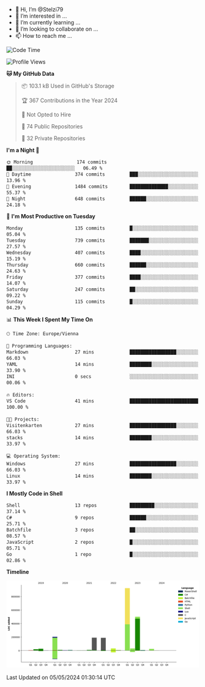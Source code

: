 - 👋 Hi, I’m @Stelzi79
- 👀 I’m interested in ...
- 🌱 I’m currently learning ...
- 💞️ I’m looking to collaborate on ...
- 📫 How to reach me ...

<!--START_SECTION:waka-->
![Code Time](http://img.shields.io/badge/Code%20Time-992%20hrs%2039%20mins-blue)

![Profile Views](http://img.shields.io/badge/Profile%20Views-0-blue)

**🐱 My GitHub Data** 

> 📦 103.1 kB Used in GitHub's Storage 
 > 
> 🏆 367 Contributions in the Year 2024
 > 
> 🚫 Not Opted to Hire
 > 
> 📜 74 Public Repositories 
 > 
> 🔑 32 Private Repositories 
 > 
**I'm a Night 🦉** 

```text
🌞 Morning                174 commits         ██░░░░░░░░░░░░░░░░░░░░░░░   06.49 % 
🌆 Daytime                374 commits         ███░░░░░░░░░░░░░░░░░░░░░░   13.96 % 
🌃 Evening                1484 commits        ██████████████░░░░░░░░░░░   55.37 % 
🌙 Night                  648 commits         ██████░░░░░░░░░░░░░░░░░░░   24.18 % 
```
📅 **I'm Most Productive on Tuesday** 

```text
Monday                   135 commits         █░░░░░░░░░░░░░░░░░░░░░░░░   05.04 % 
Tuesday                  739 commits         ███████░░░░░░░░░░░░░░░░░░   27.57 % 
Wednesday                407 commits         ████░░░░░░░░░░░░░░░░░░░░░   15.19 % 
Thursday                 660 commits         ██████░░░░░░░░░░░░░░░░░░░   24.63 % 
Friday                   377 commits         ████░░░░░░░░░░░░░░░░░░░░░   14.07 % 
Saturday                 247 commits         ██░░░░░░░░░░░░░░░░░░░░░░░   09.22 % 
Sunday                   115 commits         █░░░░░░░░░░░░░░░░░░░░░░░░   04.29 % 
```


📊 **This Week I Spent My Time On** 

```text
🕑︎ Time Zone: Europe/Vienna

💬 Programming Languages: 
Markdown                 27 mins             █████████████████░░░░░░░░   66.03 % 
YAML                     14 mins             ████████░░░░░░░░░░░░░░░░░   33.90 % 
INI                      0 secs              ░░░░░░░░░░░░░░░░░░░░░░░░░   00.06 % 

🔥 Editors: 
VS Code                  41 mins             █████████████████████████   100.00 % 

🐱‍💻 Projects: 
Visitenkarten            27 mins             █████████████████░░░░░░░░   66.03 % 
stacks                   14 mins             ████████░░░░░░░░░░░░░░░░░   33.97 % 

💻 Operating System: 
Windows                  27 mins             █████████████████░░░░░░░░   66.03 % 
Linux                    14 mins             ████████░░░░░░░░░░░░░░░░░   33.97 % 
```

**I Mostly Code in Shell** 

```text
Shell                    13 repos            █████████░░░░░░░░░░░░░░░░   37.14 % 
C#                       9 repos             ██████░░░░░░░░░░░░░░░░░░░   25.71 % 
Batchfile                3 repos             ██░░░░░░░░░░░░░░░░░░░░░░░   08.57 % 
JavaScript               2 repos             █░░░░░░░░░░░░░░░░░░░░░░░░   05.71 % 
Go                       1 repo              █░░░░░░░░░░░░░░░░░░░░░░░░   02.86 % 
```



**Timeline**

![Lines of Code chart](https://raw.githubusercontent.com/Stelzi79/Stelzi79/main/assets/bar_graph.png)


 Last Updated on 05/05/2024 01:30:14 UTC
<!--END_SECTION:waka-->

<!---
Stelzi79/Stelzi79 is a ✨ special ✨ repository because its `README.md` (this file) appears on your GitHub profile.
You can click the Preview link to take a look at your changes.
--->
